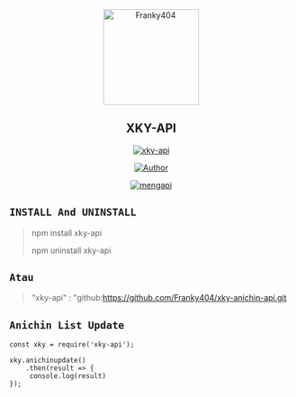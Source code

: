 <div align="center">
<img src="-" alt="Franky404" width="170" />

## XKY-API

</div>

<p align="center">
<a href="##"><img title="xky-api" src="https://img.shields.io/static/v1?label=package&message=xky-api&color=red"></a>
</p>
<p align="center">
  <a href="https://github.com/Franky404"><img title="Author" src="https://img.shields.io/badge/Author-Franky404-red.svg?style=for-the-badge&logo=github" /></a>
</p>
<p align="center">
<a href="#"><img title="mengapi" src="https://img.shields.io/static/v1?label=FREE&message=xky-api&color=pink"></a>
</p>

## ```INSTALL And UNINSTALL```
> npm install xky-api
>  
> npm uninstall xky-api

## ```Atau```
> "xky-api" : "github:https://github.com/Franky404/xky-anichin-api.git
>  


## ```Anichin List Update```
``` 
const xky = require('xky-api');

xky.anichinupdate()
    .then(result => {
     console.log(result)
});
```
